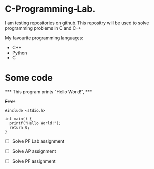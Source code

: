 # C-Programming-Lab.
I am testing repositories on github.
This repositry will be used to solve programming problems in C and C++

My favourite programming languages:
* C++
* Python
* C
# Some code
*** This program prints "Hello World!", ***

~~Error~~

```
#include <stdio.h>

int main() {
  printf("Hello World!");
  return 0;
}
```
- [ ] Solve PF Lab assignment
- [ ] Solve AP assignment
- [ ] Solve PF assignment

